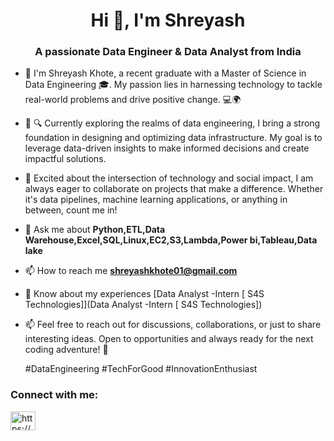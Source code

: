 <h1 align="center">Hi 👋, I'm Shreyash</h1>
<h3 align="center">A passionate Data Engineer & Data Analyst from India</h3>

- 🌱 I'm Shreyash Khote, a recent graduate with a Master of Science in Data Engineering 🎓. My passion lies in harnessing technology to tackle real-world problems and drive positive change. 💻🌍
  
- 🤝 🔍 Currently exploring the realms of data engineering, I bring a strong foundation in designing and optimizing data infrastructure. My goal is to leverage data-driven insights to make informed 
         decisions and create impactful solutions.
  
- 🚀 Excited about the intersection of technology and social impact, I am always eager to collaborate on projects that make a difference. Whether it's data pipelines, machine learning applications, or 
      anything in between, count me in!

- 💬 Ask me about **Python,ETL,Data Warehouse,Excel,SQL,Linux,EC2,S3,Lambda,Power bi,Tableau,Data lake**

- 📫 How to reach me **shreyashkhote01@gmail.com**

- 📄 Know about my experiences [Data Analyst -Intern [ S4S Technologies]](Data Analyst -Intern [ S4S Technologies])

- 📫 Feel free to reach out for discussions, collaborations, or just to share interesting ideas. Open to opportunities and always ready for the next coding adventure! 🚀

   #DataEngineering #TechForGood #InnovationEnthusiast


<h3 align="left">Connect with me:</h3>
<p align="left">
<a href="https://linkedin.com/in/https://www.linkedin.com/in/shreyashkhote01" target="blank"><img align="center" src="https://raw.githubusercontent.com/rahuldkjain/github-profile-readme-generator/master/src/images/icons/Social/linked-in-alt.svg" alt="https://www.linkedin.com/in/shreyashkhote01" height="30" width="40" /></a>
</p>


